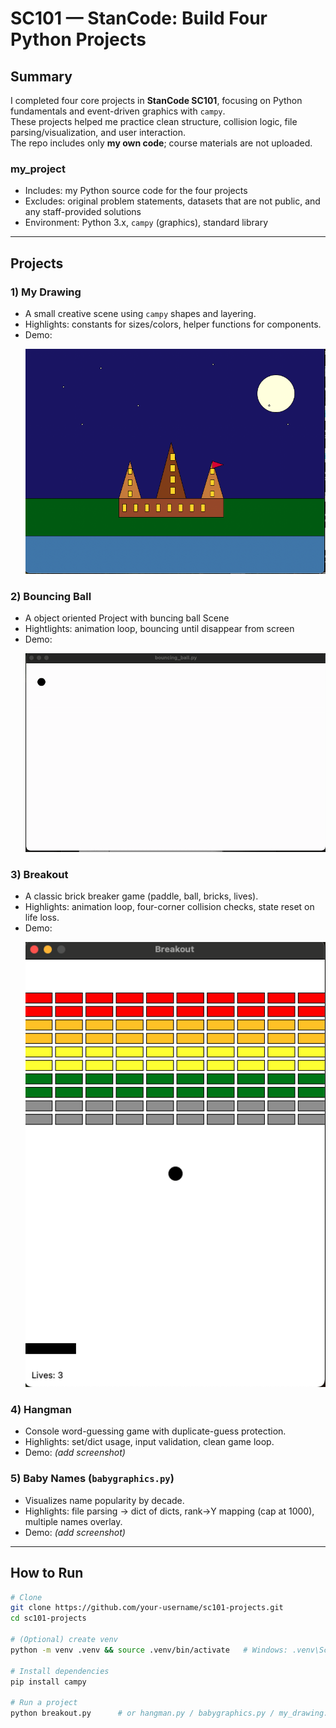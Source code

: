 # SC101 — StanCode: Build Four Python Projects
## Summary
I completed four core projects in **StanCode SC101**, focusing on Python fundamentals and event-driven graphics with `campy`.  
These projects helped me practice clean structure, collision logic, file parsing/visualization, and user interaction.  
The repo includes only **my own code**; course materials are not uploaded.

### my_project
- Includes: my Python source code for the four projects
- Excludes: original problem statements, datasets that are not public, and any staff-provided solutions
- Environment: Python 3.x, `campy` (graphics), standard library

---
## Projects
### 1) My Drawing
- A small creative scene using `campy` shapes and layering.
- Highlights: constants for sizes/colors, helper functions for components.
- Demo: <p align="left">
  <img src="https://github.com/YiChiTseng/SC101/blob/main/My_drawing.png" width="500" alt="Breakout Demo">
</p>

### 2) Bouncing Ball 
- A object oriented Project with buncing ball Scene
- Hightlights: animation loop, bouncing until disappear from screen
- Demo: <p align="left">
  <img src="https://github.com/YiChiTseng/SC101/blob/main/bouncing%20ball.gif" width="500" alt="Breakout Demo">
</p>
  
### 3) Breakout
- A classic brick breaker game (paddle, ball, bricks, lives).
- Highlights: animation loop, four-corner collision checks, state reset on life loss.
- Demo: <p align="left">
  <img src="https://github.com/YiChiTseng/SC101/blob/main/Break%20Out.png" width="500" alt="Breakout Demo">
</p>

### 4) Hangman
- Console word-guessing game with duplicate-guess protection.
- Highlights: set/dict usage, input validation, clean game loop.
- Demo: *(add screenshot)*

### 5) Baby Names (`babygraphics.py`)
- Visualizes name popularity by decade.
- Highlights: file parsing → dict of dicts, rank→Y mapping (cap at 1000), multiple names overlay.
- Demo: *(add screenshot)*



---

## How to Run
```bash
# Clone
git clone https://github.com/your-username/sc101-projects.git
cd sc101-projects

# (Optional) create venv
python -m venv .venv && source .venv/bin/activate   # Windows: .venv\Scripts\activate

# Install dependencies
pip install campy

# Run a project
python breakout.py      # or hangman.py / babygraphics.py / my_drawing.py
